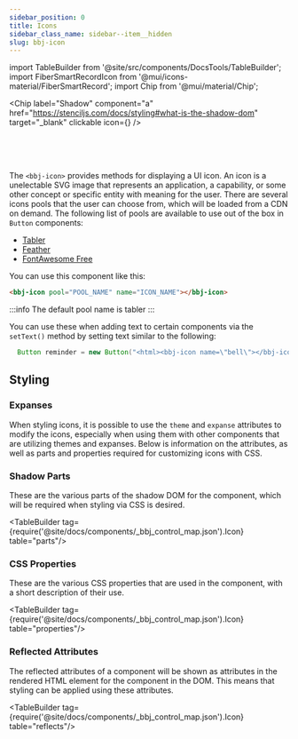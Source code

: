 ```yaml
---
sidebar_position: 0
title: Icons
sidebar_class_name: sidebar--item__hidden
slug: bbj-icon
---
```


import TableBuilder from '@site/src/components/DocsTools/TableBuilder';
import FiberSmartRecordIcon from '@mui/icons-material/FiberSmartRecord';
import Chip from '@mui/material/Chip';

<Chip  label="Shadow" component="a" href="https://stenciljs.com/docs/styling#what-is-the-shadow-dom" target="_blank" clickable icon={<FiberSmartRecordIcon />} />

<br />
<br />
<br />

The `<bbj-icon>` provides methods for displaying a UI icon. An icon is a unelectable SVG image that represents an application, a capability, or some other concept or specific entity with meaning for the user. There are several icons pools that the user can choose from, which will be loaded from a CDN on demand. The following list of pools are available to use out of the box in `Button` components:

- [Tabler](https://tabler-icons.io/)
- [Feather](https://feathericons.com/)
- [FontAwesome Free](https://fontawesome.com/)

You can use this component like this:

```html
<bbj-icon pool="POOL_NAME" name="ICON_NAME"></bbj-icon>
```

:::info
The default pool name is tabler
:::

You can use these when adding text to certain components via the `setText()` method by setting text similar to the following:

```java
  Button reminder = new Button("<html><bbj-icon name=\"bell\"></bbj-icon> Icon Left</html>");
```

## Styling

### Expanses
When styling icons, it is possible to use the `theme` and `expanse` attributes to modify the icons, especially when using them with other components that are utilizing themes and expanses. Below is information on the attributes, as well as parts and properties required for customizing icons with CSS.

### Shadow Parts

These are the various parts of the shadow DOM for the component, which will be required when styling via CSS is desired.

<TableBuilder tag={require('@site/docs/components/_bbj_control_map.json').Icon} table="parts"/>

### CSS Properties

These are the various CSS properties that are used in the component, with a short description of their use.


<TableBuilder tag={require('@site/docs/components/_bbj_control_map.json').Icon} table="properties"/>

### Reflected Attributes

The reflected attributes of a component will be shown as attributes in the rendered HTML element for the component in the DOM. This means that styling can be applied using these attributes.


<TableBuilder tag={require('@site/docs/components/_bbj_control_map.json').Icon} table="reflects"/>